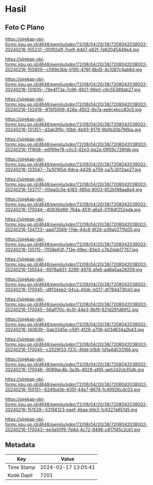 # Hasil

## Foto C Plano

https://sirekap-obj-formc.kpu.go.id/d648/pemilu/pdpr/72/08/04/20/38/7208042038002-20240216-105231--05f92a1f-7ce9-4dd7-a62f-7e62045449e4.jpg

https://sirekap-obj-formc.kpu.go.id/d648/pemilu/pdpr/72/08/04/20/38/7208042038002-20240216-105809--c599e3bb-0195-476f-8bd5-4c1087c4ab8d.jpg

https://sirekap-obj-formc.kpu.go.id/d648/pemilu/pdpr/72/08/04/20/38/7208042038002-20240216-131935--79e4f73a-7c86-4921-96e0-c6c55389ab27.jpg

https://sirekap-obj-formc.kpu.go.id/d648/pemilu/pdpr/72/08/04/20/38/7208042038002-20240216-132419--815f5006-428a-4502-8e7a-ee6cebcc83c5.jpg

https://sirekap-obj-formc.kpu.go.id/d648/pemilu/pdpr/72/08/04/20/38/7208042038002-20240216-131351--d2ab3f9c-10b6-4b93-9179-9b0b20b796ba.jpg

https://sirekap-obj-formc.kpu.go.id/d648/pemilu/pdpr/72/08/04/20/38/7208042038002-20240216-111808--e6f99e78-c0c3-42e3-ba2a-0ff09c726fdb.jpg

https://sirekap-obj-formc.kpu.go.id/d648/pemilu/pdpr/72/08/04/20/38/7208042038002-20240216-133047--7a30185d-9dca-4439-a759-ca7c3012ae27.jpg

https://sirekap-obj-formc.kpu.go.id/d648/pemilu/pdpr/72/08/04/20/38/7208042038002-20240216-133717--00ea0c5e-b183-485d-9003-652b198aa8e4.jpg

https://sirekap-obj-formc.kpu.go.id/d648/pemilu/pdpr/72/08/04/20/38/7208042038002-20240216-170044--40936d69-764a-451f-a6a5-01184f252eda.jpg

https://sirekap-obj-formc.kpu.go.id/d648/pemilu/pdpr/72/08/04/20/38/7208042038002-20240216-134723--aad73569-17de-44c6-8f26-a39a0271fd35.jpg

https://sirekap-obj-formc.kpu.go.id/d648/pemilu/pdpr/72/08/04/20/38/7208042038002-20240216-135115--7058e63f-713e-49ec-83e3-c7b2dab17767.jpg

https://sirekap-obj-formc.kpu.go.id/d648/pemilu/pdpr/72/08/04/20/38/7208042038002-20240216-135544--6978a831-3299-4978-afe6-ad8a5aa28209.jpg

https://sirekap-obj-formc.kpu.go.id/d648/pemilu/pdpr/72/08/04/20/38/7208042038002-20240216-170045--d8f34eb2-04ca-40dc-b017-df784d73fcb1.jpg

https://sirekap-obj-formc.kpu.go.id/d648/pemilu/pdpr/72/08/04/20/38/7208042038002-20240216-170045--56aff70c-4c5f-44e3-9bf9-621d291d8912.jpg

https://sirekap-obj-formc.kpu.go.id/d648/pemilu/pdpr/72/08/04/20/38/7208042038002-20240216-140639--0ab3345e-c591-4f29-a708-b03d634a2b43.jpg

https://sirekap-obj-formc.kpu.go.id/d648/pemilu/pdpr/72/08/04/20/38/7208042038002-20240216-170045--c2529f33-f37c-4fdd-b1b8-1d1a4d033166.jpg

https://sirekap-obj-formc.kpu.go.id/d648/pemilu/pdpr/72/08/04/20/38/7208042038002-20240216-170046--9089ac4b-3a3b-4628-af85-aeb2d2cb35db.jpg

https://sirekap-obj-formc.kpu.go.id/d648/pemilu/pdpr/72/08/04/20/38/7208042038002-20240216-150151--624fbd3b-635f-44e7-8674-fc49926cdc03.jpg

https://sirekap-obj-formc.kpu.go.id/d648/pemilu/pdpr/72/08/04/20/38/7208042038002-20240216-151529--53156123-eaef-4baa-b1e3-1c6327a651d5.jpg

https://sirekap-obj-formc.kpu.go.id/d648/pemilu/pdpr/72/08/04/20/38/7208042038002-20240216-170043--ee3a50f9-7d4d-4c72-9496-c817f45c2cb1.jpg


## Metadata

| Key        | Value               |
| ---------- | ------------------- |
| Time Stamp | 2024-02-17 13:05:41 |
| Kode Dapil | 7201                |



